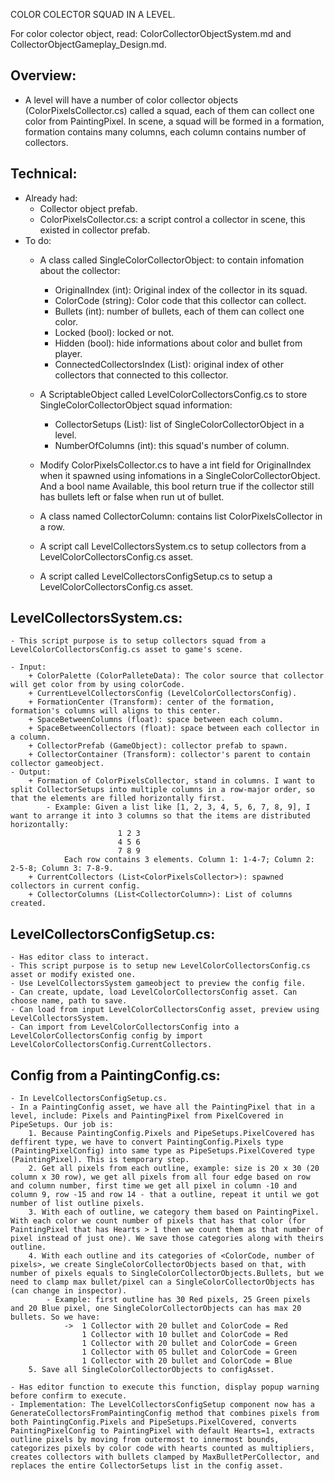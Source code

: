 COLOR COLECTOR SQUAD IN A LEVEL.

For color colector object, read: ColorCollectorObjectSystem.md and CollectorObjectGameplay_Design.md.

## Overview:
- A level will have a number of color collector objects (ColorPixelsCollector.cs) called a squad, each of them can collect one color from PaintingPixel. In scene, a squad will be formed in a formation, formation contains many columns, each column contains number of collectors.
## Technical:
* Already had:
	- Collector object prefab.
	- ColorPixelsCollector.cs: a script control a collector in scene, this existed in collector prefab.
* To do:
	- A class called SingleColorCollectorObject: to contain infomation about the collector:
		+ OriginalIndex (int): Original index of the collector in its squad.
		+ ColorCode (string): Color code that this collector can collect.
		+ Bullets (int): number of bullets, each of them can collect one color.
		+ Locked (bool): locked or not.
		+ Hidden (bool): hide informations about color and bullet from player.
		+ ConnectedCollectorsIndex (List<int>): original index of other collectors that connected to this collector.

	- A ScriptableObject called LevelColorCollectorsConfig.cs to store SingleColorCollectorObject squad information:
		+ CollectorSetups (List<SingleColorCollectorObject>): list of SingleColorCollectorObject in a level.
		+ NumberOfColumns (int): this squad's number of column.

	- Modify ColorPixelsCollector.cs to have a int field for OriginalIndex when it spawned using infomations in a SingleColorCollectorObject. And a bool name Available, this bool return true if the collector still has bullets left or false when run ut of bullet.

	- A class named CollectorColumn: contains list ColorPixelsCollector in a row.

	- A script call LevelCollectorsSystem.cs to setup collectors from a LevelColorCollectorsConfig.cs asset.

	- A script called LevelCollectorsConfigSetup.cs to setup a LevelColorCollectorsConfig.cs asset.

 ## LevelCollectorsSystem.cs:
 	- This script purpose is to setup collectors squad from a LevelColorCollectorsConfig.cs asset to game's scene.

 	- Input:
 		+ ColorPalette (ColorPalleteData): The color source that collector will get color from by using colorCode.
 		+ CurrentLevelCollectorsConfig (LevelColorCollectorsConfig).
 		+ FormationCenter (Transform): center of the formation, formation's columns will aligns to this center.
 		+ SpaceBetweenColumns (float): space between each column.
 		+ SpaceBetweenCollectors (float): space between each collector in a column.
 		+ CollectorPrefab (GameObject): collector prefab to spawn.
 		+ CollectorContainer (Transform): collector's parent to contain collector gameobject.
 	- Output:
 		+ Formation of ColorPixelsCollector, stand in columns. I want to split CollectorSetups into multiple columns in a row-major order, so that the elements are filled horizontally first.
 			- Example: Given a list like [1, 2, 3, 4, 5, 6, 7, 8, 9], I want to arrange it into 3 columns so that the items are distributed horizontally:
							1 2 3
							4 5 6
							7 8 9
				Each row contains 3 elements. Column 1: 1-4-7; Column 2: 2-5-8; Column 3: 7-8-9.
 		+ CurrentCollectors (List<ColorPixelsCollector>): spawned collectors in current config.
 		+ CollectorColumns (List<CollectorColumn>): List of columns created.

 ## LevelCollectorsConfigSetup.cs:
 	- Has editor class to interact.
 	- This script purpose is to setup new LevelColorCollectorsConfig.cs asset or modify existed one.
 	- Use LevelCollectorsSystem gameobject to preview the config file.
 	- Can create, update, load LevelColorCollectorsConfig asset. Can choose name, path to save.
 	- Can load from input LevelColorCollectorsConfig asset, preview using LevelCollectorsSystem.
 	- Can import from LevelColorCollectorsConfig into a LevelColorCollectorsConfig config by import LevelColorCollectorsConfig.CurrentCollectors.

 ## Config from a PaintingConfig.cs:
 	- In LevelCollectorsConfigSetup.cs.
 	- In a PaintingConfig asset, we have all the PaintingPixel that in a level, include: Pixels and PaintingPixel from PixelCovered in PipeSetups. Our job is:
 		1. Because PaintingConfig.Pixels and PipeSetups.PixelCovered has deffirent type, we have to convert PaintingConfig.Pixels type (PaintingPixelConfig) into same type as PipeSetups.PixelCovered type (PaintingPixel). This is temporary step.
 		2. Get all pixels from each outline, example: size is 20 x 30 (20 column x 30 row), we get all pixels from all four edge based on row and column number, first time we get all pixel in column -10 and column 9, row -15 and row 14 - that a outline, repeat it until we got number of list outline pixels.
 		3. With each of outline, we category them based on PaintingPixel. With each color we count number of pixels that has that color (for PaintingPixel that has Hearts > 1 then we count them as that number of pixel instead of just one). We save those categories along with theirs outline.
 		4. With each outline and its categories of <ColorCode, number of pixels>, we create SingleColorCollectorObjects based on that, with number of pixels equals to SingleColorCollectorObjects.Bullets, but we need to clamp max bullet/pixel can a SingleColorCollectorObjects has (can change in inspector).
 			- Example: first outline has 30 Red pixels, 25 Green pixels and 20 Blue pixel, one SingleColorCollectorObjects can has max 20 bullets. So we have:
 				-> 	1 Collector with 20 bullet and ColorCode = Red
 					1 Collector with 10 bullet and ColorCode = Red
 					1 Collector with 20 bullet and ColorCode = Green
 					1 Collector with 05 bullet and ColorCode = Green
 					1 Collector with 20 bullet and ColorCode = Blue
 		5. Save all SingleColorCollectorObjects to configAsset.

 	- Has editor function to execute this function, display popup warning before confirm to execute.
 	- Implementation: The LevelCollectorsConfigSetup component now has a GenerateCollectorsFromPaintingConfig method that combines pixels from both PaintingConfig.Pixels and PipeSetups.PixelCovered, converts PaintingPixelConfig to PaintingPixel with default Hearts=1, extracts outline pixels by moving from outermost to innermost bounds, categorizes pixels by color code with hearts counted as multipliers, creates collectors with bullets clamped by MaxBulletPerCollector, and replaces the entire CollectorSetups list in the config asset.

